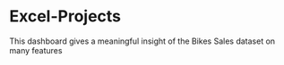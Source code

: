 # Excel-Projects
This dashboard gives a meaningful insight of the Bikes Sales dataset on many features
